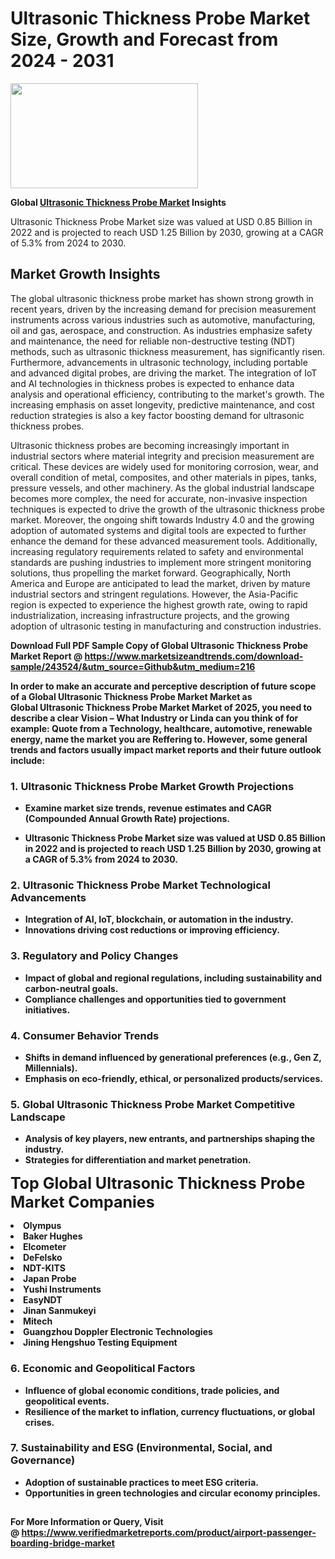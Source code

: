 <H1>Ultrasonic Thickness Probe Market Size, Growth and Forecast from 2024 - 2031</H1><img class="aligncenter size-medium wp-image-584254" src="https://thirdeyenews.in/wp-content/uploads/2024/09/Global-Market-Research-300x168.jpeg" alt="" width="300" height="168" /><p><strong>Global&nbsp;<a href="https://www.marketsizeandtrends.com/download-sample/243524/&amp;utm_source=Github&utm_medium=216">Ultrasonic Thickness Probe Market</a> Insights</strong></p><p>Ultrasonic Thickness Probe Market size was valued at USD 0.85 Billion in 2022 and is projected to reach USD 1.25 Billion by 2030, growing at a CAGR of 5.3% from 2024 to 2030.</p><p><h2>Market Growth Insights</h2> <p>The global ultrasonic thickness probe market has shown strong growth in recent years, driven by the increasing demand for precision measurement instruments across various industries such as automotive, manufacturing, oil and gas, aerospace, and construction. As industries emphasize safety and maintenance, the need for reliable non-destructive testing (NDT) methods, such as ultrasonic thickness measurement, has significantly risen. Furthermore, advancements in ultrasonic technology, including portable and advanced digital probes, are driving the market. The integration of IoT and AI technologies in thickness probes is expected to enhance data analysis and operational efficiency, contributing to the market's growth. The increasing emphasis on asset longevity, predictive maintenance, and cost reduction strategies is also a key factor boosting demand for ultrasonic thickness probes.</p> <p><strong></strong></p> <p>Ultrasonic thickness probes are becoming increasingly important in industrial sectors where material integrity and precision measurement are critical. These devices are widely used for monitoring corrosion, wear, and overall condition of metal, composites, and other materials in pipes, tanks, pressure vessels, and other machinery. As the global industrial landscape becomes more complex, the need for accurate, non-invasive inspection techniques is expected to drive the growth of the ultrasonic thickness probe market. Moreover, the ongoing shift towards Industry 4.0 and the growing adoption of automated systems and digital tools are expected to further enhance the demand for these advanced measurement tools. Additionally, increasing regulatory requirements related to safety and environmental standards are pushing industries to implement more stringent monitoring solutions, thus propelling the market forward. Geographically, North America and Europe are anticipated to lead the market, driven by mature industrial sectors and stringent regulations. However, the Asia-Pacific region is expected to experience the highest growth rate, owing to rapid industrialization, increasing infrastructure projects, and the growing adoption of ultrasonic testing in manufacturing and construction industries.</p> <p><strong></p><p><span class=""><strong>Download Full PDF Sample Copy of Global Ultrasonic Thickness Probe Market Report</strong> @ <a href="https://www.marketsizeandtrends.com/download-sample/243524/&amp;utm_source=Github&utm_medium=216" target="_blank">https://www.marketsizeandtrends.com/download-sample/243524/&amp;utm_source=Github&utm_medium=216</a></span></p><p>In order to make an accurate and perceptive description of future scope of a Global&nbsp;Ultrasonic Thickness Probe Market Market as Global&nbsp;Ultrasonic Thickness Probe Market Market of 2025, you need to describe a clear Vision &ndash; What Industry or Linda can you think of for example: Quote from a Technology, healthcare, automotive, renewable energy, name the market you are Reffering to. However, some general trends and factors usually impact market reports and their future outlook include:</p><h3>1.&nbsp;<strong>Ultrasonic Thickness Probe Market Growth Projections</strong></h3><ul><li>Examine market size trends, revenue estimates and CAGR (Compounded Annual Growth Rate) projections.</li><li><p>Ultrasonic Thickness Probe Market size was valued at USD 0.85 Billion in 2022 and is projected to reach USD 1.25 Billion by 2030, growing at a CAGR of 5.3% from 2024 to 2030.</p></li></ul><h3>2.&nbsp;<strong>Ultrasonic Thickness Probe Market Technological Advancements</strong></h3><ul><li>Integration of AI, IoT, blockchain, or automation in the industry.</li><li>Innovations driving cost reductions or improving efficiency.</li></ul><h3>3.&nbsp;<strong>Regulatory and Policy Changes</strong></h3><ul><li>Impact of global and regional regulations, including sustainability and carbon-neutral goals.</li><li>Compliance challenges and opportunities tied to government initiatives.</li></ul><h3>4.&nbsp;<strong>Consumer Behavior Trends</strong></h3><ul><li>Shifts in demand influenced by generational preferences (e.g., Gen Z, Millennials).</li><li>Emphasis on eco-friendly, ethical, or personalized products/services.</li></ul><h3>5.&nbsp;<strong>Global Ultrasonic Thickness Probe Market Competitive Landscape</strong></h3><ul><li>Analysis of key players, new entrants, and partnerships shaping the industry.</li><li>Strategies for differentiation and market penetration.</li></ul><p data-pm-slice="1 1 []"><span style="color: inherit; font-family: inherit; font-size: 25px;">Top Global Ultrasonic Thickness Probe Market Companies</span></p><div class="" data-test-id=""><p><li>Olympus</li><li> Baker Hughes</li><li> Elcometer</li><li> DeFelsko</li><li> NDT-KITS</li><li> Japan Probe</li><li> Yushi Instruments</li><li> EasyNDT</li><li> Jinan Sanmukeyi</li><li> Mitech</li><li> Guangzhou Doppler Electronic Technologies</li><li> Jining Hengshuo Testing Equipment</li></p></div><h3>6.&nbsp;<strong>Economic and Geopolitical Factors</strong></h3><ul><li>Influence of global economic conditions, trade policies, and geopolitical events.</li><li>Resilience of the market to inflation, currency fluctuations, or global crises.</li></ul><h3>7.&nbsp;<strong>Sustainability and ESG (Environmental, Social, and Governance)</strong></h3><ul><li>Adoption of sustainable practices to meet ESG criteria.</li><li>Opportunities in green technologies and circular economy principles.</li></ul><h2><strong style="font-size: 14px;">For More Information or Query, Visit @&nbsp;</strong><a style="background-color: #ffffff; font-size: 14px;" href="https://www.marketsizeandtrends.com/report/ultrasonic-thickness-probe-market/" target="_blank">https://www.verifiedmarketreports.com/product/airport-passenger-boarding-bridge-market</a></h2>
